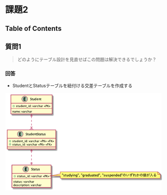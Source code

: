 # 課題2

## Table of Contents
<!-- START doctoc -->
<!-- END doctoc -->

## 質問1

> どのようにテーブル設計を見直せばこの問題は解決できるでしょうか？

### 回答

- StudentとStatusテーブルを紐付ける交差テーブルを作成する

![](../../../assets/anti6_after.png)